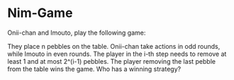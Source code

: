 # Nim-Game
Onii-chan and Imouto, play the following game: 

They place n pebbles on the table. 
Onii-chan take actions in odd rounds, while Imouto in even rounds.
The player in the i-th step needs to remove at least 1 and at most 2^(i-1) pebbles. The player removing the last pebble from the table wins the game. 
Who has a winning strategy?
